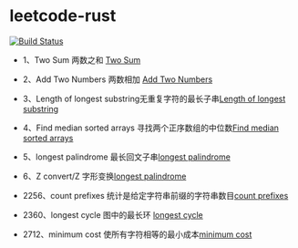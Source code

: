 # leetcode-rust

[![Build Status](https://github.com/LiangLliu/leetcode-rust/actions/workflows/rust.yml/badge.svg?branch=master)](https://github.com/LiangLliu/leetcode-rust/actions)

* 1、Two Sum 两数之和 [Two Sum](./src/p0001_two_sum.rs)
* 2、Add Two Numbers 两数相加 [Add Two Numbers](./src/p0002_all_two_numbers.rs)
* 3、Length of longest
  substring无重复字符的最长子串[Length of longest substring](./src/p0003_length_of_longest_substring.rs)
* 4、Find median sorted arrays
  寻找两个正序数组的中位数[Find median sorted arrays](./src/p0004_find_median_sorted_arrays.rs)
* 5、longest palindrome
  最长回文子串[longest palindrome](src/p0005_longest_palindrome.rs)
* 6、Z convert/Z 字形变换[longest palindrome](src/p0006_convert_str.rs)

* 2256、count prefixes 统计是给定字符串前缀的字符串数目[count prefixes](./src/p2256_count_prefixes.rs)
* 2360、longest cycle 图中的最长环 [longest cycle](./src/p2360_longest_cycle.rs)
* 2712、minimum cost 使所有字符相等的最小成本[minimum cost](./src/p2712_minimum_cost.rs)


